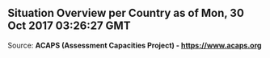 ## Situation Overview per Country as of Mon, 30 Oct 2017 03:26:27 GMT

Source: **ACAPS (Assessment Capacities Project) - https://www.acaps.org**